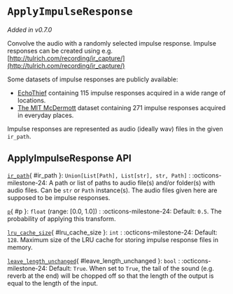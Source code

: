 # `ApplyImpulseResponse`

_Added in v0.7.0_

Convolve the audio with a randomly selected impulse response.
Impulse responses can be created using e.g. [http://tulrich.com/recording/ir_capture/](http://tulrich.com/recording/ir_capture/)

Some datasets of impulse responses are publicly available:
- [EchoThief](http://www.echothief.com/) containing 115 impulse responses acquired in a
 wide range of locations.
- [The MIT McDermott](https://mcdermottlab.mit.edu/Reverb/IR_Survey.html) dataset
 containing 271 impulse responses acquired in everyday places.

Impulse responses are represented as audio (ideally wav) files in the given `ir_path`.

## ApplyImpulseResponse API

[`ir_path`](#ir_path){ #ir_path }: `Union[List[Path], List[str], str, Path]`
:   :octicons-milestone-24: A path or list of paths to audio file(s) and/or folder(s) with
    audio files. Can be `str` or `Path` instance(s). The audio files given here are
    supposed to be impulse responses.

[`p`](#p){ #p }: `float` (range: [0.0, 1.0])
:   :octicons-milestone-24: Default: `0.5`. The probability of applying this transform.

[`lru_cache_size`](#lru_cache_size){ #lru_cache_size }: `int`
:   :octicons-milestone-24: Default: `128`. Maximum size of the LRU cache for storing
    impulse response files in memory.

[`leave_length_unchanged`](#leave_length_unchanged){ #leave_length_unchanged }: `bool`
:   :octicons-milestone-24: Default: `True`. When set to `True`, the tail of the sound
    (e.g. reverb at the end) will be chopped off so that the length of the output is
    equal to the length of the input.
